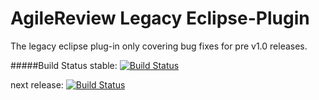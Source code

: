AgileReview Legacy Eclipse-Plugin
===================

The legacy eclipse plug-in only covering bug fixes for pre v1.0 releases.

#####Build Status
stable:
[![Build Status](https://travis-ci.org/AgileReview-Project/AgileReview-Legacy-Plugin.svg?branch=master)](https://travis-ci.org/AgileReview-Project/AgileReview-Legacy-Plugin)

next release:
[![Build Status](https://travis-ci.org/AgileReview-Project/AgileReview-Legacy-Plugin.svg?branch=next_Release)](https://travis-ci.org/AgileReview-Project/AgileReview-Legacy-Plugin)

